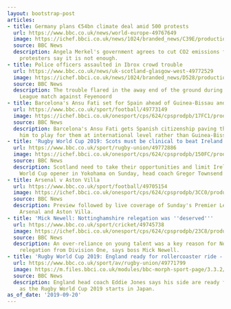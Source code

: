 ```yaml
---
layout: bootstrap-post
articles:
- title: Germany plans €54bn climate deal amid 500 protests
  url: https://www.bbc.co.uk/news/world-europe-49767649
  image: https://ichef.bbci.co.uk/news/1024/branded_news/C39E/production/_108887005_056646939-1.jpg
  source: BBC News
  description: Angela Merkel's government agrees to cut CO2 emissions faster, but
    protesters say it is not enough.
- title: Police officers assaulted in Ibrox crowd trouble
  url: https://www.bbc.co.uk/news/uk-scotland-glasgow-west-49772529
  image: https://ichef.bbci.co.uk/news/1024/branded_news/D528/production/_108886545_rangers.png
  source: BBC News
  description: The trouble flared in the away end of the ground during Rangers' Europa
    League match against Feyenoord
- title: Barcelona's Ansu Fati set for Spain ahead of Guinea-Bissau and Portugal
  url: https://www.bbc.co.uk/sport/football/49773149
  image: https://ichef.bbci.co.uk/onesport/cps/624/cpsprodpb/17FC1/production/_108814289_fati_getty.jpg
  source: BBC News
  description: Barcelona's Ansu Fati gets Spanish citizenship paving they way for
    him to play for them at international level rather than Guinea-Bissau or Portugal.
- title: 'Rugby World Cup 2019: Scots must be clinical to beat Ireland - Townsend'
  url: https://www.bbc.co.uk/sport/rugby-union/49772886
  image: https://ichef.bbci.co.uk/onesport/cps/624/cpsprodpb/150FC/production/_108886268_hi056637260.jpg
  source: BBC News
  description: Scotland need to take their opportunities and limit Ireland's in their
    World Cup opener in Yokohama on Sunday, head coach Gregor Townsend says.
- title: Arsenal v Aston Villa
  url: https://www.bbc.co.uk/sport/football/49705154
  image: https://ichef.bbci.co.uk/onesport/cps/624/cpsprodpb/3CC0/production/_108825551_emeryg.jpg
  source: BBC News
  description: Preview followed by live coverage of Sunday's Premier League game between
    Arsenal and Aston Villa.
- title: 'Mick Newell: Nottinghamshire relegation was ''deserved'''
  url: https://www.bbc.co.uk/sport/cricket/49745738
  image: https://ichef.bbci.co.uk/onesport/cps/624/cpsprodpb/23C8/production/_90506190_micknewell.jpg
  source: BBC News
  description: An over-reliance on young talent was a key reason for Nottinghamshire's
    relegation from Division One, says boss Mick Newell.
- title: 'Rugby World Cup 2019: England ready for rollercoaster ride - Jones'
  url: https://www.bbc.co.uk/sport/av/rugby-union/49771799
  image: https://m.files.bbci.co.uk/modules/bbc-morph-sport-page/3.3.2/images/bbc-sport-logo.png
  source: BBC News
  description: England head coach Eddie Jones says his side are ready for a "rollercoaster"
    as the Rugby World Cup 2019 starts in Japan.
as_of_date: '2019-09-20'
---
```


